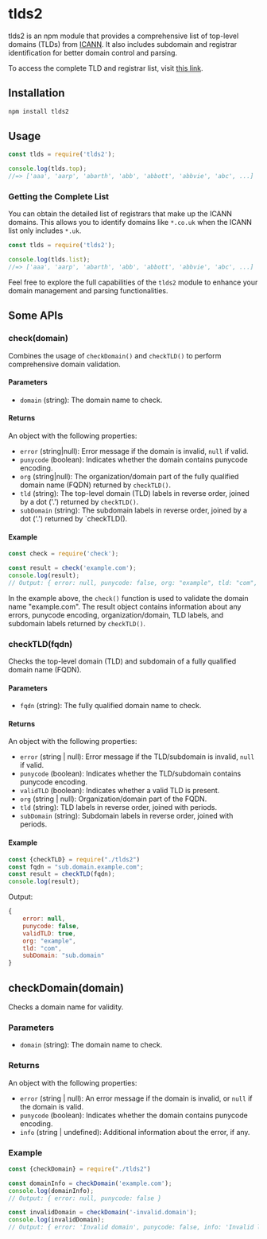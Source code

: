 # tlds2

tlds2 is an npm module that provides a comprehensive list of top-level domains (TLDs) from [ICANN](https://www.icann.org/resources/pages/tlds-2012-02-25-en). It also includes subdomain and registrar identification for better domain control and parsing.

To access the complete TLD and registrar list, visit [this link](https://raw.githubusercontent.com/mykiimike/node-tlds2/master/data/tld-list.txt).

## Installation

```sh
npm install tlds2
```

## Usage

```js
const tlds = require('tlds2');

console.log(tlds.top);
//=> ['aaa', 'aarp', 'abarth', 'abb', 'abbott', 'abbvie', 'abc', ...]
```

### Getting the Complete List

You can obtain the detailed list of registrars that make up the ICANN domains. This allows you to identify domains like `*.co.uk` when the ICANN list only includes `*.uk`.

```js
const tlds = require('tlds2');

console.log(tlds.list);
//=> ['aaa', 'aarp', 'abarth', 'abb', 'abbott', 'abbvie', 'abc', ...]
```

Feel free to explore the full capabilities of the `tlds2` module to enhance your domain management and parsing functionalities.

## Some APIs

### check(domain)

Combines the usage of `checkDomain()` and `checkTLD()` to perform comprehensive domain validation.

#### Parameters

- `domain` (string): The domain name to check.

#### Returns

An object with the following properties:

- `error` (string|null): Error message if the domain is invalid, `null` if valid.
- `punycode` (boolean): Indicates whether the domain contains punycode encoding.
- `org` (string|null): The organization/domain part of the fully qualified domain name (FQDN) returned by `checkTLD()`.
- `tld` (string): The top-level domain (TLD) labels in reverse order, joined by a dot ('.') returned by `checkTLD()`.
- `subDomain` (string): The subdomain labels in reverse order, joined by a dot ('.') returned by `checkTLD().

#### Example

```javascript
const check = require('check');

const result = check('example.com');
console.log(result);
// Output: { error: null, punycode: false, org: "example", tld: "com", subDomain: "" }
```

In the example above, the `check()` function is used to validate the domain name "example.com". The result object contains information about any errors, punycode encoding, organization/domain, TLD labels, and subdomain labels returned by `checkTLD()`.

### checkTLD(fqdn)

Checks the top-level domain (TLD) and subdomain of a fully qualified domain name (FQDN).

#### Parameters
- `fqdn` (string): The fully qualified domain name to check.

#### Returns
An object with the following properties:
- `error` (string | null): Error message if the TLD/subdomain is invalid, `null` if valid.
- `punycode` (boolean): Indicates whether the TLD/subdomain contains punycode encoding.
- `validTLD` (boolean): Indicates whether a valid TLD is present.
- `org` (string | null): Organization/domain part of the FQDN.
- `tld` (string): TLD labels in reverse order, joined with periods.
- `subDomain` (string): Subdomain labels in reverse order, joined with periods.

#### Example
```javascript
const {checkTLD} = require("./tlds2")
const fqdn = "sub.domain.example.com";
const result = checkTLD(fqdn);
console.log(result);
```

Output:
```javascript
{
    error: null,
    punycode: false,
    validTLD: true,
    org: "example",
    tld: "com",
    subDomain: "sub.domain"
}
```

## checkDomain(domain)

Checks a domain name for validity.

### Parameters

- `domain` (string): The domain name to check.

### Returns

An object with the following properties:

- `error` (string | null): An error message if the domain is invalid, or `null` if the domain is valid.
- `punycode` (boolean): Indicates whether the domain contains punycode encoding.
- `info` (string | undefined): Additional information about the error, if any.

### Example

```javascript
const {checkDomain} = require("./tlds2")

const domainInfo = checkDomain('example.com');
console.log(domainInfo);
// Output: { error: null, punycode: false }

const invalidDomain = checkDomain('-invalid.domain');
console.log(invalidDomain);
// Output: { error: 'Invalid domain', punycode: false, info: 'Invalid label encoding' }
```



